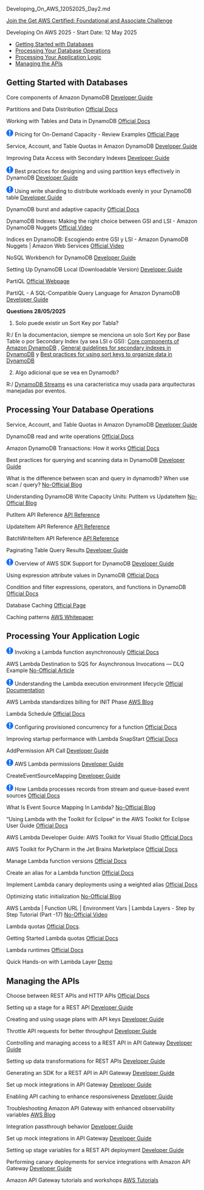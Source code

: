 Developing_On_AWS_12052025_Day2.md

[Join the Get AWS Certified: Foundational and Associate Challenge](https://pages.awscloud.com/GLOBAL-other-GC-Traincert-Foundational-and-Associate-Certification-Challenge-2025-reg.html)

Developing On AWS 2025 - Start Date: 12 May 2025

- [Getting Started with Databases](#getting-started-with-databases)
- [Processing Your Database Operations](#processing-your-database-operations)
- [Processing Your Application Logic](#processing-your-application-logic)
- [Managing the APIs](#managing-the-apis)

## Getting Started with Databases

Core components of Amazon DynamoDB [Developer Guide](https://docs.aws.amazon.com/amazondynamodb/latest/developerguide/HowItWorks.CoreComponents.html)

Partitions and Data Distribution [Official Docs](https://docs.aws.amazon.com/amazondynamodb/latest/developerguide/HowItWorks.Partitions.html)

Working with Tables and Data in DynamoDB [Official Docs](https://docs.aws.amazon.com/amazondynamodb/latest/developerguide/WorkingWithTables.html)

![Mandatory](./mandatory.png) Pricing for On-Demand Capacity - Review Examples [Official Page](https://aws.amazon.com/dynamodb/pricing/on-demand/)

Service, Account, and Table Quotas in Amazon DynamoDB [Developer Guide](https://docs.aws.amazon.com/amazondynamodb/latest/developerguide/Limits.html)

Improving Data Access with Secondary Indexes [Developer Guide](https://docs.aws.amazon.com/amazondynamodb/latest/developerguide/SecondaryIndexes.html)

![Mandatory](./mandatory.png) Best practices for designing and using partition keys effectively in DynamoDB [Developer Guide](https://docs.aws.amazon.com/amazondynamodb/latest/developerguide/bp-partition-key-design.html)

![Mandatory](./mandatory.png) Using write sharding to distribute workloads evenly in your DynamoDB table [Developer Guide](https://docs.aws.amazon.com/amazondynamodb/latest/developerguide/bp-partition-key-sharding.html)

DynamoDB burst and adaptive capacity [Official Docs](https://docs.aws.amazon.com/amazondynamodb/latest/developerguide/burst-adaptive-capacity.html)

DynamoDB Indexes: Making the right choice between GSI and LSI - Amazon DynamoDB Nuggets [Official Video](https://youtu.be/BkEu7zBWge8)

Indices en DynamoDB: Escogiendo entre GSI y LSI - Amazon DynamoDB Nuggets | Amazon Web Services [Official Video](https://youtu.be/6A3HfcPuo0o)

NoSQL Workbench for DynamoDB [Developer Guide](https://docs.aws.amazon.com/amazondynamodb/latest/developerguide/workbench.html)

Setting Up DynamoDB Local (Downloadable Version) [Developer Guide](https://docs.aws.amazon.com/amazondynamodb/latest/developerguide/DynamoDBLocal.html)

PartiQL [Official Webpage](https://partiql.org/)

PartiQL - A SQL-Compatible Query Language for Amazon DynamoDB [Developer Guide](https://docs.aws.amazon.com/amazondynamodb/latest/developerguide/ql-reference.html)



**Questions 28/05/2025**

1. Solo puede existir un Sort Key por Tabla?

R:/ En la documentacion, siempre se menciona un solo Sort Key por Base Table o por Secondary Index (ya sea LSI o GSI): [Core components of Amazon DynamoDB]( https://docs.aws.amazon.com/amazondynamodb/latest/developerguide/HowItWorks.CoreComponents.html) ,  [General guidelines for secondary indexes in DynamoDB](https://docs.aws.amazon.com/amazondynamodb/latest/developerguide/bp-indexes-general.html) y [Best practices for using sort keys to organize data in DynamoDB](https://docs.aws.amazon.com/amazondynamodb/latest/developerguide/bp-sort-keys.html)

2. Algo adicional que se vea en Dynamodb?

R:/ [DynamoDB Streams](https://docs.aws.amazon.com/amazondynamodb/latest/developerguide/Streams.html) es una caracteristica muy usada para arquitecturas manejadas por eventos.

## Processing Your Database Operations

Service, Account, and Table Quotas in Amazon DynamoDB [Developer Guide](https://docs.aws.amazon.com/amazondynamodb/latest/developerguide/ServiceQuotas.html)

DynamoDB read and write operations [Official Docs](https://docs.aws.amazon.com/amazondynamodb/latest/developerguide/read-write-operations.html)

Amazon DynamoDB Transactions: How it works [Official Docs](https://docs.aws.amazon.com/amazondynamodb/latest/developerguide/transaction-apis.html)

Best practices for querying and scanning data in DynamoDB [Developer Guide](https://docs.aws.amazon.com/amazondynamodb/latest/developerguide/bp-query-scan.html)

What is the difference between scan and query in dynamodb? When use scan / query? [No-Official Blog](https://stackoverflow.com/questions/43452219/what-is-the-difference-between-scan-and-query-in-dynamodb-when-use-scan-query)

Understanding DynamoDB Write Capacity Units: PutItem vs UpdateItem [No-Official Blog](https://dev.to/aws-builders/understanding-dynamodb-write-capacity-units-putitem-vs-updateitem-1137#:~:text=Understanding%20DynamoDB%20Write%20Capacity%20Units:%20PutItem%20vs,the%20full%20item%20data%20in%20the%20request.)

PutItem API Reference [API Reference](https://docs.aws.amazon.com/amazondynamodb/latest/APIReference/API_PutItem.html)

UpdateItem API Reference [API Reference](https://docs.aws.amazon.com/amazondynamodb/latest/APIReference/API_UpdateItem.html#API_UpdateItem_Examples)

BatchWriteItem API Reference [API Reference](https://docs.aws.amazon.com/amazondynamodb/latest/APIReference/API_BatchWriteItem.html)

Paginating Table Query Results [Developer Guide](https://docs.aws.amazon.com/amazondynamodb/latest/developerguide/Query.Pagination.html)

![Mandatory](./mandatory.png) Overview of AWS SDK Support for DynamoDB [Developer Guide](https://docs.aws.amazon.com/amazondynamodb/latest/developerguide/Programming.SDKOverview.html)

Using expression attribute values in DynamoDB [Official Docs](https://docs.aws.amazon.com/amazondynamodb/latest/developerguide/Expressions.ExpressionAttributeValues.html)

Condition and filter expressions, operators, and functions in DynamoDB [Official Docs](https://docs.aws.amazon.com/amazondynamodb/latest/developerguide/Expressions.OperatorsAndFunctions.html)

Database Caching [Official Page](https://aws.amazon.com/caching/database-caching/)

Caching patterns [AWS Whitepaper](https://docs.aws.amazon.com/whitepapers/latest/database-caching-strategies-using-redis/caching-patterns.html)

## Processing Your Application Logic

![Mandatory](./mandatory.png) Invoking a Lambda function asynchronously [Official Docs](https://docs.aws.amazon.com/lambda/latest/dg/invocation-async.html)

AWS Lambda Destination to SQS for Asynchronous Invocations — DLQ Example [No-Official Article](https://medium.com/aws-lambda-serverless-developer-guide-with-hands/aws-lambda-destination-to-sqs-for-asynchronous-invocations-dlq-example-4c64f47b1024)

![Mandatory](./mandatory.png) Understanding the Lambda execution environment lifecycle [Official Documentation](https://docs.aws.amazon.com/lambda/latest/dg/lambda-runtime-environment.html)

AWS Lambda standardizes billing for INIT Phase [AWS Blog](https://aws.amazon.com/blogs/compute/aws-lambda-standardizes-billing-for-init-phase/)

Lambda Schedule [Official Docs](https://docs.aws.amazon.com/eventbridge/latest/userguide/eb-run-lambda-schedule.html)

![Mandatory](./mandatory.png) Configuring provisioned concurrency for a function [Official Docs](https://docs.aws.amazon.com/lambda/latest/dg/provisioned-concurrency.html)

Improving startup performance with Lambda SnapStart [Official Docs](https://docs.aws.amazon.com/lambda/latest/dg/snapstart.html)

AddPermission API Call [Developer Guide](http://docs.aws.amazon.com/lambda/latest/dg/API_AddPermission.html)

![Mandatory](./mandatory.png) AWS Lambda permissions [Developer Guide](http://docs.aws.amazon.com/lambda/latest/dg/intro-permission-model.html)

CreateEventSourceMapping [Developer Guide](http://docs.aws.amazon.com/lambda/latest/dg/API_CreateEventSourceMapping.html)

![Mandatory](./mandatory.png) How Lambda processes records from stream and queue-based event sources [Official Docs](https://docs.aws.amazon.com/lambda/latest/dg/invocation-eventsourcemapping.html)

What Is Event Source Mapping In Lambda? [No-Official Blog](https://towardsaws.com/what-is-event-source-mapping-in-lambda-e8e4ed92e1a4)

“Using Lambda with the Toolkit for Eclipse” in the AWS Toolkit for Eclipse User Guide [Official Docs](http://docs.aws.amazon.com/AWSToolkitEclipse/latest/GettingStartedGuide/lambda.html)

AWS Lambda Developer Guide: AWS Toolkit for Visual Studio [Official Docs](https://docs.aws.amazon.com/lambda/latest/dg/csharp-package-toolkit.html)

AWS Toolkit for PyCharm in the Jet Brains Marketplace [Official Docs](https://plugins.jetbrains.com/plugin/11349-aws-toolkit)

Manage Lambda function versions [Official Docs](https://docs.aws.amazon.com/lambda/latest/dg/configuration-versions.html)

Create an alias for a Lambda function [Official Docs](https://docs.aws.amazon.com/lambda/latest/dg/configuration-aliases.html)

Implement Lambda canary deployments using a weighted alias [Official Docs](https://docs.aws.amazon.com/lambda/latest/dg/configuring-alias-routing.html)

Optimizing static initialization [No-Official Blog](https://serverlessland.com/content/service/lambda/guides/aws-lambda-operator-guide/static-initialization)

AWS Lambda | Function URL | Environment Vars | Lambda Layers - Step by Step Tutorial (Part -17) [No-Official Video](https://youtu.be/XFGSuj83wdc?t=1790)

Lambda quotas [Official Docs](https://docs.aws.amazon.com/lambda/latest/dg/limits.html).

Getting Started Lambda quotas [Official Docs](https://docs.aws.amazon.com/lambda/latest/dg/gettingstarted-limits.html)

Lambda runtimes [Official Docs](https://docs.aws.amazon.com/lambda/latest/dg/lambda-runtimes.html)

Quick Hands-on with Lambda Layer [Demo](https://aws-dojo.com/excercises/excercise17/)

## Managing the APIs

Choose between REST APIs and HTTP APIs [Official Docs](https://docs.aws.amazon.com/apigateway/latest/developerguide/http-api-vs-rest.html)

Setting up a stage for a REST API [Developer Guide](https://docs.aws.amazon.com/apigateway/latest/developerguide/set-up-stages.html)

Creating and using usage plans with API keys [Developer Guide](https://docs.aws.amazon.com/apigateway/latest/developerguide/api-gateway-api-usage-plans.html)

Throttle API requests for better throughput [Developer Guide](https://docs.aws.amazon.com/apigateway/latest/developerguide/api-gateway-request-throttling.html)

Controlling and managing access to a REST API in API Gateway [Developer Guide](https://docs.aws.amazon.com/apigateway/latest/developerguide/apigateway-control-access-to-api.html)

Setting up data transformations for REST APIs [Developer Guide](https://docs.aws.amazon.com/apigateway/latest/developerguide/rest-api-data-transformations.html)

Generating an SDK for a REST API in API Gateway [Developer Guide](https://docs.aws.amazon.com/apigateway/latest/developerguide/how-to-generate-sdk.html)

Set up mock integrations in API Gateway [Developer Guide](https://docs.aws.amazon.com/apigateway/latest/developerguide/how-to-mock-integration.html)

Enabling API caching to enhance responsiveness [Developer Guide](https://docs.aws.amazon.com/apigateway/latest/developerguide/api-gateway-caching.html)

Troubleshooting Amazon API Gateway with enhanced observability variables [AWS Blog](https://aws.amazon.com/blogs/compute/troubleshooting-amazon-api-gateway-with-enhanced-observability-variables/)

Integration passthrough behavior [Developer Guide](https://docs.aws.amazon.com/apigateway/latest/developerguide/integration-passthrough-behaviors.html)

Set up mock integrations in API Gateway [Developer Guide](https://docs.aws.amazon.com/apigateway/latest/developerguide/how-to-mock-integration.html)

Setting up stage variables for a REST API deployment [Developer Guide](https://docs.aws.amazon.com/apigateway/latest/developerguide/stage-variables.html)

Performing canary deployments for service integrations with Amazon API Gateway [Developer Guide](https://aws.amazon.com/blogs/compute/performing-canary-deployments-for-service-integrations-with-amazon-api-gateway/)


Amazon API Gateway tutorials and workshops [AWS Tutorials](https://docs.aws.amazon.com/apigateway/latest/developerguide/api-gateway-tutorials.html)